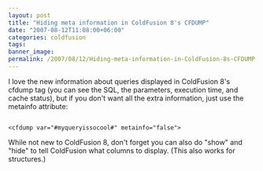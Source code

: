 ```yaml
---
layout: post
title: "Hiding meta information in ColdFusion 8's CFDUMP"
date: "2007-08-12T11:08:00+06:00"
categories: coldfusion 
tags: 
banner_image: 
permalink: /2007/08/12/Hiding-meta-information-in-ColdFusion-8s-CFDUMP
---
```


I love the new information about queries displayed in ColdFusion 8's cfdump tag (you can see the SQL, the parameters, execution time, and cache status), but if you don't want all the extra information, just use the metainfo attribute:

<code>
&lt;cfdump var="#myqueryissocool#" metainfo="false"&gt;
</code>

While not new to ColdFusion 8, don't forget you can also do "show" and "hide" to tell ColdFusion what columns to display. (This also works for structures.)